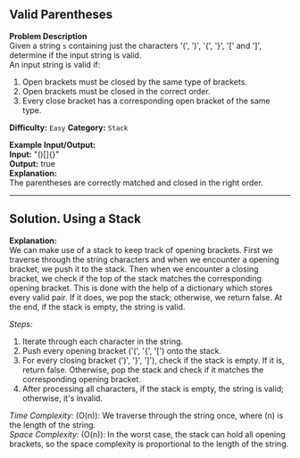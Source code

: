 ## Valid Parentheses

**Problem Description**  
Given a string `s` containing just the characters '(', ')', '{', '}', '[' and ']', determine if the input string is valid.  
An input string is valid if:
1. Open brackets must be closed by the same type of brackets.
2. Open brackets must be closed in the correct order.
3. Every close bracket has a corresponding open bracket of the same type.

**Difficulty:** `Easy`
**Category:** `Stack`

**Example Input/Output:**  
**Input:** "()[]{}"  
**Output:** true  
**Explanation:**  
The parentheses are correctly matched and closed in the right order.

---

## Solution. Using a Stack

**Explanation:**  
We can make use of a stack to keep track of opening brackets. First we traverse through the string characters and when we encounter a opening bracket, we push it to the stack. Then when we encounter a closing bracket, we check if the top of the stack matches the corresponding opening bracket. This is done with the help of a dictionary which stores every valid pair. If it does, we pop the stack; otherwise, we return false. At the end, if the stack is empty, the string is valid.

*Steps:*
1. Iterate through each character in the string.
2. Push every opening bracket ('(', '{', '[') onto the stack.
3. For every closing bracket (')', '}', ']'), check if the stack is empty. If it is, return false. Otherwise, pop the stack and check if it matches the corresponding opening bracket.
4. After processing all characters, if the stack is empty, the string is valid; otherwise, it's invalid.

*Time Complexity:* \(O(n)\): We traverse through the string once, where \(n\) is the length of the string.  
*Space Complexity:* \(O(n)\): In the worst case, the stack can hold all opening brackets, so the space complexity is proportional to the length of the string.
